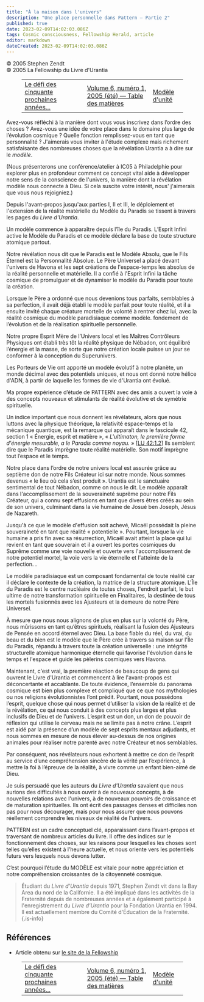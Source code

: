 ```yaml
---
title: "À la maison dans l'univers"
description: "Une place personnelle dans Pattern – Partie 2"
published: true
date: 2023-02-09T14:02:03.086Z
tags: Cosmic consciousness, Fellowship Herald, article
editor: markdown
dateCreated: 2023-02-09T14:02:03.086Z
---
```


<p class="v-card v-sheet theme--light grey lighten-3 px-2">© 2005 Stephen Zendt<br>© 2005 La Fellowship du Livre d'Urantia</p>
<figure class="table chapter-navigator">
  <table>
    <tbody>
      <tr>
        <td>
        <a href="/fr/article/Nancy_Johnson/Becoming_a_Universe_Conscious_Citizen">
          <span class="mdi mdi-arrow-left-drop-circle"></span><span class="pl-2">Le défi des cinquante prochaines années...</span>
        </a>
        </td>
        <td>
        <a href="/fr/index/articles_herald#volume-6-numéro-1-2005-été">
          <span class="mdi mdi-book-open-variant"></span><span class="pl-2">Volume 6, numéro 1, 2005 (été) — Table des matières</span>
        </a>
        </td>
        <td>
        <a href="/fr/article/Jean_Pierre_Heudier/Pattern_of_Unity">
          <span class="pr-2">Modèle d'unité</span><span class="mdi mdi-arrow-right-drop-circle"></span>
        </a>
        </td>
      </tr>
    </tbody>
  </table>
</figure>



Avez-vous réfléchi à la manière dont vous vous inscrivez dans l’ordre des choses ? Avez-vous une idée de votre place dans le domaine plus large de l’évolution cosmique ? Quelle fonction remplissez-vous en tant que personnalité ? J'aimerais vous inviter à l'étude complexe mais richement satisfaisante des nombreuses choses que la révélation Urantia a à dire sur le _modèle_.

(Nous présenterons une conférence/atelier à IC05 à Philadelphie pour explorer plus en profondeur comment ce concept vital aide à développer notre sens de la conscience de l'univers, la manière dont la révélation modèle nous connecte à Dieu. Si cela suscite votre intérêt, nous' j'aimerais que vous nous rejoigniez.)

Depuis l'avant-propos jusqu'aux parties I, II et III, le déploiement et l'extension de la réalité matérielle du Modèle du Paradis se tissent à travers les pages du _Livre d'Urantia_.

Un modèle commence à apparaître depuis l’île du Paradis. L’Esprit Infini active le Modèle du Paradis et ce modèle déclare la base de toute structure atomique partout.

Notre révélation nous dit que le Paradis est le Modèle Absolu, que le Fils Éternel est la Personnalité Absolue. Le Père Universel a placé devant l'univers de Havona et les sept créations de l'espace-temps les absolus de la réalité personnelle et matérielle. Il a confié à l'Esprit Infini la tâche cosmique de promulguer et de dynamiser le modèle du Paradis pour toute la création.

Lorsque le Père a ordonné que nous devenions tous parfaits, semblables à sa perfection, il avait déjà établi le modèle parfait pour toute réalité, et il a ensuite invité chaque créature mortelle de volonté à rentrer chez lui, avec la réalité cosmique du modèle paradisiaque comme modèle. fondement de l’évolution et de la réalisation spirituelle personnelle.

Notre propre Esprit Mère de l’Univers local et les Maîtres Contrôleurs Physiques ont établi très tôt la réalité physique de Nébadon, ont équilibré l’énergie et la masse, de sorte que notre création locale puisse un jour se conformer à la conception du Superunivers.

Les Porteurs de Vie ont apporté un modèle évolutif à notre planète, un monde décimal avec des potentiels uniques, et nous ont donné notre hélice d'ADN, à partir de laquelle les formes de vie d'Urantia ont évolué.

Ma propre expérience d’étude de PATTERN avec des amis a ouvert la voie à des concepts nouveaux et stimulants de réalité évolutive et de symétrie spirituelle.

Un indice important que nous donnent les révélateurs, alors que nous luttons avec la physique théorique, la relativité espace-temps et la mécanique quantique, est la remarque qui apparaît dans le fascicule 42, section 1 « Énergie, esprit et matière », « _L'ultimaton, le première forme d'énergie mesurable, a le Paradis comme noyau._ » <a id="a31_336"></a>[[LU 42:1.2](/fr/The_Urantia_Book/42#p1_2)] Ils semblent dire que le Paradis imprègne toute réalité matérielle. Son motif imprègne tout l’espace et le temps.

Notre place dans l’ordre de notre univers local est assurée grâce au septième don de notre Fils Créateur ici sur notre monde. Nous sommes devenus « le lieu où cela s’est produit ». Urantia est le sanctuaire sentimental de tout Nébadon, comme on nous le dit. Le modèle apparaît dans l'accomplissement de la souveraineté suprême pour notre Fils Créateur, qui a connu sept effusions en tant que divers êtres créés au sein de son univers, culminant dans la vie humaine de Josué ben Joseph, Jésus de Nazareth.

Jusqu'à ce que le modèle d'effusion soit achevé, Micaël possédait la pleine souveraineté en tant que réalité « potentielle ». Pourtant, lorsque la vie humaine a pris fin avec sa résurrection, Micaël avait atteint la place qui lui revient en tant que souverain et il a ouvert les portes cosmiques du Suprême comme une voie nouvelle et ouverte vers l'accomplissement de notre potentiel mortel, la voie vers la vie éternelle et l'atteinte de la perfection. .

Le modèle paradisiaque est un composant fondamental de toute réalité car il déclare le contexte de la création, la matrice de la structure atomique. L'Île du Paradis est le centre nucléaire de toutes choses, l'endroit parfait, le but ultime de notre transformation spirituelle en Finalitaires, la destinée de tous les mortels fusionnés avec les Ajusteurs et la demeure de notre Père Universel.

À mesure que nous nous alignons de plus en plus sur la volonté du Père, nous mûrissons en tant qu’êtres spirituels, réalisant la fusion des Ajusteurs de Pensée en accord éternel avec Dieu. La base fiable du réel, du vrai, du beau et du bien est le modèle que le Père crée à travers sa maison sur l'Île du Paradis, répandu à travers toute la création universelle : une intégrité structurelle atomique harmonique éternelle qui favorise l'évolution dans le temps et l'espace et guide les pèlerins cosmiques vers Havona.

Maintenant, c'est vrai, la première réaction de beaucoup de gens qui ouvrent le Livre d'Urantia et commencent à lire l'avant-propos est déconcertante et accablante. De toute évidence, l’ensemble du panorama cosmique est bien plus complexe et compliqué que ce que nos mythologies ou nos religions évolutionnistes l’ont prédit. Pourtant, nous possédons l’esprit, quelque chose qui nous permet d’utiliser la vision de la réalité et de la révélation, ce qui nous conduit à des concepts plus larges et plus inclusifs de Dieu et de l’univers. L’esprit est un don, un don de pouvoir de réflexion qui utilise le cerveau mais ne se limite pas à notre crâne. L’esprit est aidé par la présence d’un modèle de sept esprits mentaux adjudants, et nous sommes en mesure de nous élever au-dessus de nos origines animales pour réaliser notre parenté avec notre Créateur et nos semblables.

Par conséquent, nos révélateurs nous exhortent à mettre ce don de l’esprit au service d’une compréhension sincère de la vérité par l’expérience, à mettre la foi à l’épreuve de la réalité, à vivre comme un enfant bien-aimé de Dieu.

Je suis persuadé que les auteurs du _Livre d'Urantia_ savaient que nous aurions des difficultés à nous ouvrir à de nouveaux concepts, à de nouvelles relations avec l'univers, à de nouveaux pouvoirs de croissance et de maturation spirituelles. Ils ont écrit des passages denses et difficiles non pas pour nous décourager, mais pour nous assurer que nous pouvons réellement comprendre les niveaux de réalité de l'univers.

PATTERN est un cadre conceptuel clé, apparaissant dans l’avant-propos et traversant de nombreux articles du livre. Il offre des indices sur le fonctionnement des choses, sur les raisons pour lesquelles les choses sont telles qu’elles existent à l’heure actuelle, et nous oriente vers les potentiels futurs vers lesquels nous devons lutter.

C’est pourquoi l’étude du MODÈLE est vitale pour notre appréciation et notre compréhension croissantes de la citoyenneté cosmique.

> Étudiant du _Livre d'Urantia_ depuis 1971, Stephen Zendt vit dans la Bay Area du nord de la Californie. Il a été impliqué dans les activités de la Fraternité depuis de nombreuses années et a également participé à l'enregistrement du _Livre d'Urantia_ pour la Fondation Urantia en 1994. Il est actuellement membre du Comité d'Éducation de la Fraternité.
{.is-info}


## Références

- Article obtenu sur [le site de la Fellowship](https://urantia-book.org/archive/newsletters/herald/)



<figure class="table chapter-navigator">
  <table>
    <tbody>
      <tr>
        <td>
        <a href="/fr/article/Nancy_Johnson/Becoming_a_Universe_Conscious_Citizen">
          <span class="mdi mdi-arrow-left-drop-circle"></span><span class="pl-2">Le défi des cinquante prochaines années...</span>
        </a>
        </td>
        <td>
        <a href="/fr/index/articles_herald#volume-6-numéro-1-2005-été">
          <span class="mdi mdi-book-open-variant"></span><span class="pl-2">Volume 6, numéro 1, 2005 (été) — Table des matières</span>
        </a>
        </td>
        <td>
        <a href="/fr/article/Jean_Pierre_Heudier/Pattern_of_Unity">
          <span class="pr-2">Modèle d'unité</span><span class="mdi mdi-arrow-right-drop-circle"></span>
        </a>
        </td>
      </tr>
    </tbody>
  </table>
</figure>
